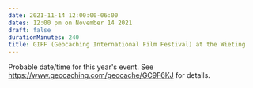 ```yaml
---
date: 2021-11-14 12:00:00-06:00
dates: 12:00 pm on November 14 2021
draft: false
durationMinutes: 240
title: GIFF (Geocaching International Film Festival) at the Wieting
---
```


Probable date/time for this year's event.  See https://www.geocaching.com/geocache/GC9F6KJ for details.